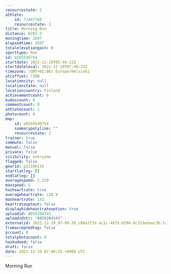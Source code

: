 ```yaml
---
resourcestate: 2
athlete:
    id: 71447788
    resourcestate: 1
title: Morning Run
distance: 6281.3
movingtime: 2697
elapsedtime: 2697
totalelevationgain: 0
sporttype: Run
id: 8265549754
startdate: 2022-12-19T05:46:22Z
startdatelocal: 2022-12-19T07:46:22Z
timezone: (GMT+02:00) Europe/Helsinki
utcoffset: 7200
locationcity: null
locationstate: null
locationcountry: Finland
achievementcount: 0
kudoscount: 0
commentcount: 0
athletecount: 1
photocount: 0
map:
    id: a8265549754
    summarypolyline: ""
    resourcestate: 2
trainer: true
commute: false
manual: false
private: false
visibility: everyone
flagged: false
gearid: g12100115
startlatlng: []
endlatlng: []
averagespeed: 2.329
maxspeed: 5
hasheartrate: true
averageheartrate: 128.8
maxheartrate: 143
heartrateoptout: false
displayhideheartrateoption: true
uploadid: 8859204343
uploadidstr: "8859204343"
externalid: 2022-12-19_07-09-20_c08a373d-ac1c-48fd-b594-0c313edaec3b.tcx
fromacceptedtag: false
prcount: 0
totalphotocount: 0
haskudoed: false
draft: false
date: 2022-12-19 07:46:22 +0000 UTC
---
```

Morning Run